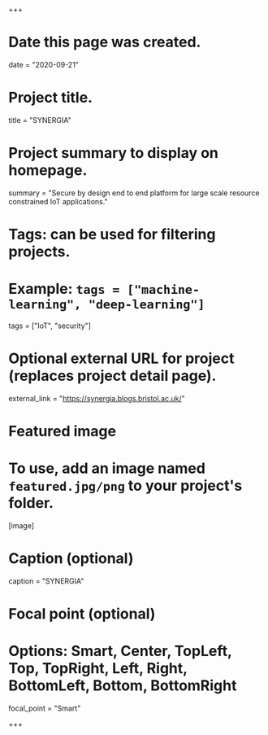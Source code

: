 +++
# Date this page was created.
date = "2020-09-21"

# Project title.
title = "SYNERGIA"

# Project summary to display on homepage.
summary = "Secure by design end to end platform for large scale resource constrained IoT applications."

# Tags: can be used for filtering projects.
# Example: `tags = ["machine-learning", "deep-learning"]`
tags = ["IoT", "security"]

# Optional external URL for project (replaces project detail page).
external_link = "https://synergia.blogs.bristol.ac.uk/"

# Featured image
# To use, add an image named `featured.jpg/png` to your project's folder.
[image]
# Caption (optional)
caption = "SYNERGIA"

# Focal point (optional)
# Options: Smart, Center, TopLeft, Top, TopRight, Left, Right, BottomLeft, Bottom, BottomRight
focal_point = "Smart"

+++
